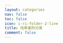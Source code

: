 ```yaml
---
layout: categories
nav: false
toc: false
icon: i-ri-folder-2-line
title: 哈希豪的分类
comment: false
---
```

